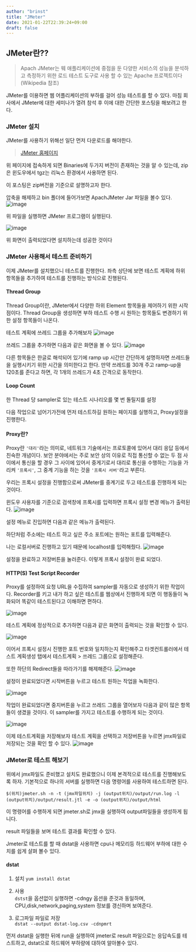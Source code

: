 ```yaml
---
author: "brinst"
title: "JMeter"
date: 2021-01-22T22:39:24+09:00
draft: false
---
```


## JMeter란??
>Apach JMeter는 웨 애플리케이션에 중점을 둔 다양한 서비스의 성능을 분석하고 측정하기 위한 로드 테스트 도구로 사용 할 수 있는 Apache 프로젝트이다(Wikipedia 참조)

JMeter를 이용하면 웹 어플리케이션의 부하를 걸어 성능 테스트를 할 수 있다.
마침 회사에서 JMeter에 대한 세미나가 열려 참석 후 이에 대한 간단한 포스팅을 해보려고 한다.

### JMeter 설치
JMeter를 사용하기 위해선 일단 먼저 다운로드를 해야한다.
>[JMeter 홈페이지](https://jmeter.apache.org/download_jmeter.cgi)

위 페이지에 접속하게 되면 Binaries에 두가지 버전이 존재하는 것을 알 수 있는데,
zip은 윈도우에서 tgz는 리눅스 환경에서 사용하면 된다.

이 포스팅은 zip버전을 기준으로 설명하고자 한다.

압축을 해제하고 bin 폴더에 들어가보면 ApachJMeter Jar 파일을 볼수 있다.
![image](https://user-images.githubusercontent.com/60083557/105463231-154aa380-5cd3-11eb-8877-1ec9a6e9a344.png)

위 파일을 실행하면 JMeter 프로그램이 실행된다.


![image](https://user-images.githubusercontent.com/60083557/105463385-55aa2180-5cd3-11eb-80f6-d30d3e453da8.png)

위 화면이 출력되었다면 설치하는데 성공한 것이다

### JMeter 사용해서 테스트 준비하기
이제 JMeter를 설치했으니 테스트를 진행한다.
좌측 상단에 보면 테스트 계획에 하위 항목들을 추가하여 테스트를 진행하는 방식으로 진행된다. 

#### Thread Group
Thread Group이란, JMeter에서 다양한 하위 Element 항목들을 제어하기 위한 시작점이다. Thread Group을 생성하면 부하 테스트 수행 시 원하는 항목들도 변경하기 위한 설정 항목들이 나온다.

테스트 계획에 쓰레드 그룹을 추가해보자
![image](https://user-images.githubusercontent.com/60083557/105463699-cbae8880-5cd3-11eb-8d4f-69fb0d44a4c1.png)

쓰레드 그룹을 추가하면 다음과 같은 화면을 볼 수 있다.
![image](https://user-images.githubusercontent.com/60083557/105463902-1203e780-5cd4-11eb-8dff-2f928991001b.png)

다른 항목들은 한글로 해석되어 있기에 ramp up 시간만 간단하게 설명하자면 쓰레드들을 실행시키기 위한 시간을 의미한다고 한다.
만약 쓰레드를 30개 주고 ramp-up을 120초를 준다고 하면, 각 1개의 쓰레드가 4초 간격으로 동작한다.

#### Loop Count
한 Thread 당 sampler로 있는 테스트 시나리오를 몇 번 돌릴지를 설정

다음 작업으로 넘어기가전에 먼저 테스트하길 원하는 페이지를 실행하고, Proxy설정을 진행한다.

#### Proxy란?
Proxy란 `'대리'`라는 의미로, 네트워크 기술에서는 프로토콜에 있어서 대리 응답 등에서 친숙한 개념이다.
보안 분야에서는 주로 보안 상의 이유로 직접 통신할 수 없는 두 점 사이에서 통신을 할 경우 그 사이에 있어서 중게기로서 대리로 통신을 수행하는 기능을 가리켜 `'프록시'`, 그 중계 기능을 하는 것을 `'프록시 서버'`라고 부른다.

우리는 프록시 설정을 진행함으로써 JMeter를 중계기로 두고 테스트를 진행하게 되는 것이다.

윈도우 사용자를 기준으로 검색창에 프록시를 입력하면 프록시 설정 변경 메뉴가 출력된다.
![image](https://user-images.githubusercontent.com/60083557/105465223-fef21700-5cd5-11eb-9267-1bbcd320f9ea.png)

설정 메뉴로 진입하면 다음과 같은 메뉴가 출력된다.

하단처럼 주소에는 테스트 하고 싶은 주소 포트에는 원하는 포트를 입력해준다.

나는 로컬서버로 진행하고 있기 때문에 localhost를 입력해줬다.
![image](https://user-images.githubusercontent.com/60083557/105465380-2ba62e80-5cd6-11eb-81c7-5cce66e035a1.png)

설정을 완료하고 저장버튼을 눌러준다. 이렇게 프록시 설정이 완료 되었다.


#### HTTP(S) Test Script Recorder
Proxy를 설정하여 요청 URL을 수집하여 sampler를 자동으로 생성하기 위한 작업이다.
Recorder를 키고 내가 하고 싶은 테스트를 웹상에서 진행하게 되면 이 행동들이 녹화되어 똑같이 테스트된다고 이해하면 편하다.

![image](https://user-images.githubusercontent.com/60083557/105464287-a79f7700-5cd4-11eb-80c5-20b86792a2a8.png)

테스트 계획에 정상적으로 추가하면 다음과 같은 화면이 출력되는 것을 확인할 수 있다.

![image](https://user-images.githubusercontent.com/60083557/105464679-4af08c00-5cd5-11eb-9ba3-e476c2174aa5.png)

이어서 프록시 설정시 진행한 포트 번호와 일치하는지 확인해주고
타겟컨트롤러에서 테스트 계획생성 탭에서 테스트계획 > 쓰레드 그룹으로 설정해준다.

또한 하단의 Redirect들을 따라가기를 해제해준다.
![image](https://user-images.githubusercontent.com/60083557/105466017-0534c300-5cd7-11eb-82f2-ef436972fd3c.png)


설정이 완료되었다면 시작버튼을 누르고 테스트 원하는 작업을 녹화한다.

![image](https://user-images.githubusercontent.com/60083557/105466444-93a94480-5cd7-11eb-8d49-044a62a1cb46.png)

작업이 완료되었다면 중지버튼을 누르고 쓰레드 그룹을 열어보자
다음과 같이 많은 항목들이 생겼을 것이다.
이 sampler를 가지고 테스트를 수행하게 되는 것이다.

![image](https://user-images.githubusercontent.com/60083557/105466681-f26ebe00-5cd7-11eb-8a11-886edbc23500.png)

이제 테스트계획을 저장해보자
테스트 계획을 선택하고 저장버튼을 누르면 jmx파일로 저장되는 것을 확인 할 수 있다.
![image](https://user-images.githubusercontent.com/60083557/105466824-29dd6a80-5cd8-11eb-93e3-7d5fd0296193.png)

### JMeter로 테스트 해보기
위에서 jmx파일도 준비했고 설치도 완료했으니 이제 본격적으로 테스트를 진행해보도록 하자.
기본적으로 하나의 서버를 실행하면 다음 명령어를 사용하여 테스트하면 된다.
```
$(위치)jmeter.sh -n -t (jmx파일위치) -j (output위치)/output/run.log -l (output위치)/output/result.jtl -e -o (output위치)/output/html 
```

이 명령어를 수행하게 되면 jmeter.sh로 jmx을 실행하여 output파일들을 생성하게 됩니다.

result 파일들을 보며 테스트 결과를 확인할 수 있다.

Jmeter로 테스트를 할 때 dstat을 사용하면 cpu나 메모리등 하드웨어 부하에 대한 수치를 쉽게 살펴 볼수 있다.

#### dstat
1. 설치
`yum install dstat`

2. 사용<br>
`dstst`을 옵션없이 실행하면 -cdngy 옵션을 준것과 동일하며, CPU,disk,network,paging,system 정보를 갱신하며 보여준다.

3. 로그파일 파일로 저장<br>
`dstat --output dstat-log.csv -cdnpmrt`<Br>


먼저 dstat을 실행한 뒤에 run을 실행하여 jmeter로 result 파일으로는 응답속도를 테스트하고, dstat으로 하드웨어 부하량에 대하여 알아볼수 있다.

